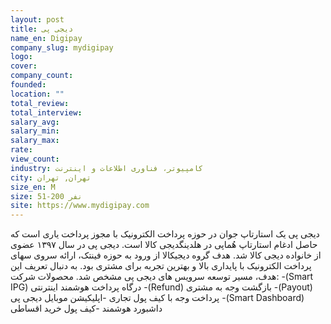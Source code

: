 ```yaml
---
layout: post
title: دیجی پی
name_en: Digipay
company_slug: mydigipay
logo: 
cover: 
company_count:
founded:
location: ""
total_review: 
total_interview: 
salary_avg: 
salary_min: 
salary_max: 
rate: 
view_count: 
industry: کامپیوتر، فناوری اطلاعات و اینترنت
city: تهران, تهران
size_en: M
size: 51-200 نفر
site: https://www.mydigipay.com
---
```


دیجی پی یک استارتاپ جوان در حوزه پرداخت الکترونیک با مجوز پرداخت یاری است که حاصل ادغام استارتاپ هُماپی در هلدینگدیجی کالا است.
دیجی پی در سال ۱۳۹۷ عضوی از خانواده دیجی کالا شد. هدف گروه دیجیکالا از ورود به حوزه فینتک، ارائه سروی سهای پرداخت الکترونیک با پایداری بالا و بهترین تجربه برای مشتری بود. به دنبال تعریف این هدف، مسیر توسعه سرویس های دیجی پی مشخص شد.
محصولات شرکت:
-(Smart IPG) درگاه پرداخت هوشمند اینترنتی
-(Refund) بازگشت وجه به مشتری
-(Payout) پرداخت وجه با کیف پول تجاری
-اپلیکیشن موبایل دیجی پی
-(Smart Dashboard) داشبورد هوشمند
-کیف پول خرید اقساطی

